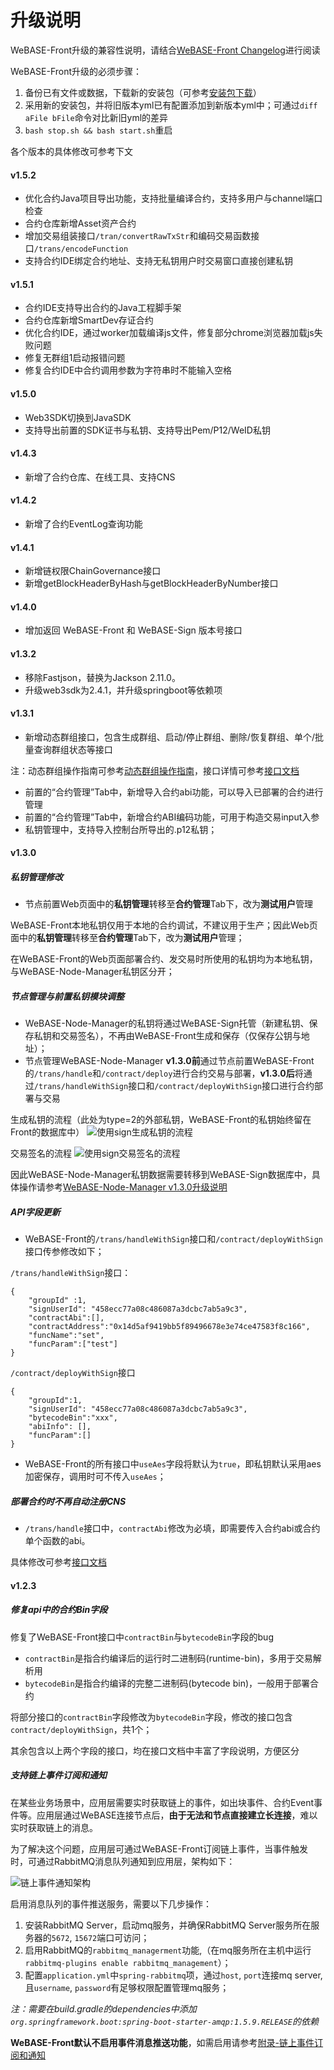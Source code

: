 # 升级说明

WeBASE-Front升级的兼容性说明，请结合[WeBASE-Front Changelog](https://github.com/WeBankFinTech/WeBASE-Front)进行阅读

WeBASE-Front升级的必须步骤：
1. 备份已有文件或数据，下载新的安装包（可参考[安装包下载](../WeBASE/mirror.html#install_package)）
2. 采用新的安装包，并将旧版本yml已有配置添加到新版本yml中；可通过`diff aFile bFile`命令对比新旧yml的差异
3. `bash stop.sh && bash start.sh`重启


各个版本的具体修改可参考下文

#### v1.5.2
- 优化合约Java项目导出功能，支持批量编译合约，支持多用户与channel端口检查
- 合约仓库新增Asset资产合约
- 增加交易组装接口`/tran/convertRawTxStr`和编码交易函数接口`/trans/encodeFunction`
- 支持合约IDE绑定合约地址、支持无私钥用户时交易窗口直接创建私钥

#### v1.5.1
- 合约IDE支持导出合约的Java工程脚手架
- 合约仓库新增SmartDev存证合约
- 优化合约IDE，通过worker加载编译js文件，修复部分chrome浏览器加载js失败问题
- 修复无群组1启动报错问题
- 修复合约IDE中合约调用参数为字符串时不能输入空格

#### v1.5.0
- Web3SDK切换到JavaSDK
- 支持导出前置的SDK证书与私钥、支持导出Pem/P12/WeID私钥

#### v1.4.3
- 新增了合约仓库、在线工具、支持CNS

#### v1.4.2
- 新增了合约EventLog查询功能

#### v1.4.1
- 新增链权限ChainGovernance接口
- 新增getBlockHeaderByHash与getBlockHeaderByNumber接口

#### v1.4.0
- 增加返回 WeBASE-Front 和 WeBASE-Sign 版本号接口

#### v1.3.2
- 移除Fastjson，替换为Jackson 2.11.0。
- 升级web3sdk为2.4.1，并升级springboot等依赖项

#### v1.3.1
- 新增动态群组接口，包含生成群组、启动/停止群组、删除/恢复群组、单个/批量查询群组状态等接口

注：动态群组操作指南可参考[动态群组操作指南](../WeBASE-Console-Suit/index.html#dynamic_group_use)，接口详情可参考[接口文档](./interface.html#dynamic_group_interface)

- 前置的“合约管理”Tab中，新增导入合约abi功能，可以导入已部署的合约进行管理
- 前置的“合约管理”Tab中，新增合约ABI编码功能，可用于构造交易input入参
- 私钥管理中，支持导入控制台所导出的.p12私钥；

#### v1.3.0

##### 私钥管理修改
- 节点前置Web页面中的**私钥管理**转移至**合约管理**Tab下，改为**测试用户**管理

WeBASE-Front本地私钥仅用于本地的合约调试，不建议用于生产；因此Web页面中的**私钥管理**转移至**合约管理**Tab下，改为**测试用户**管理；

在WeBASE-Front的Web页面部署合约、发交易时所使用的私钥均为本地私钥，与WeBASE-Node-Manager私钥区分开；

##### 节点管理与前置私钥模块调整
- WeBASE-Node-Manager的私钥将通过WeBASE-Sign托管（新建私钥、保存私钥和交易签名），不再由WeBASE-Front生成和保存（仅保存公钥与地址）；
- 节点管理WeBASE-Node-Manager **v1.3.0前**通过节点前置WeBASE-Front的`/trans/handle`和`/contract/deploy`进行合约交易与部署，**v1.3.0后**将通过`/trans/handleWithSign`接口和`/contract/deployWithSign`接口进行合约部署与交易

生成私钥的流程（此处为type=2的外部私钥，WeBASE-Front的私钥始终留在Front的数据库中）
![使用sign生成私钥的流程](../../images/WeBASE/new_generate_pri.png)

交易签名的流程
![使用sign交易签名的流程](../../images/WeBASE/new_tx_sign.png)

因此WeBASE-Node-Manager私钥数据需要转移到WeBASE-Sign数据库中，具体操作请参考[WeBASE-Node-Manager v1.3.0升级说明](../WeBASE-Node-Manager/upgrade.html#v1-3-0)

##### API字段更新
- WeBASE-Front的`/trans/handleWithSign`接口和`/contract/deployWithSign`接口传参修改如下；

`/trans/handleWithSign`接口：
```
{
    "groupId" :1,
    "signUserId": "458ecc77a08c486087a3dcbc7ab5a9c3",
    "contractAbi":[],
    "contractAddress":"0x14d5af9419bb5f89496678e3e74ce47583f8c166",
    "funcName":"set",
    "funcParam":["test"]
}
```

`/contract/deployWithSign`接口
```
{
    "groupId":1,
    "signUserId": "458ecc77a08c486087a3dcbc7ab5a9c3",
    "bytecodeBin":"xxx",
    "abiInfo": [],
    "funcParam":[]
}
```

- WeBASE-Front的所有接口中`useAes`字段将默认为`true`，即私钥默认采用aes加密保存，调用时可不传入`useAes`；

##### 部署合约时不再自动注册CNS
- `/trans/handle`接口中，`contractAbi`修改为必填，即需要传入合约abi或合约单个函数的abi。

具体修改可参考[接口文档](../WeBASE-Front/interface.html)


#### v1.2.3

##### 修复api中的合约Bin字段

修复了WeBASE-Front接口中`contractBin`与`bytecodeBin`字段的bug

- `contractBin`是指合约编译后的运行时二进制码(runtime-bin)，多用于交易解析用
- `bytecodeBin`是指合约编译的完整二进制码(bytecode bin)，一般用于部署合约

将部分接口的`contractBin`字段修改为`bytecodeBin`字段，修改的接口包含`contract/deployWithSign`，共1个；

其余包含以上两个字段的接口，均在接口文档中丰富了字段说明，方便区分

##### 支持链上事件订阅和通知

在某些业务场景中，应用层需要实时获取链上的事件，如出块事件、合约Event事件等。应用层通过WeBASE连接节点后，**由于无法和节点直接建立长连接**，难以实时获取链上的消息。

为了解决这个问题，应用层可通过WeBASE-Front订阅链上事件，当事件触发时，可通过RabbitMQ消息队列通知到应用层，架构如下：

![链上事件通知架构](../../images/WeBASE/front-event/event_structure.png)

启用消息队列的事件推送服务，需要以下几步操作：
1. 安装RabbitMQ Server，启动mq服务，并确保RabbitMQ Server服务所在服务器的`5672`, `15672`端口可访问；
2. 启用RabbitMQ的`rabbitmq_managerment`功能,（在mq服务所在主机中运行`rabbitmq-plugins enable rabbitmq_management`）；
3. 配置`application.yml`中`spring-rabbitmq`项，通过`host`, `port`连接mq server, 且`username`, `password`有足够权限配置管理mq服务；

*注：需要在build.gradle的dependencies中添加`org.springframework.boot:spring-boot-starter-amqp:1.5.9.RELEASE`的依赖*

**WeBASE-Front默认不启用事件消息推送功能**，如需启用请参考[附录-链上事件订阅和通知](./appendix.html#id11)

